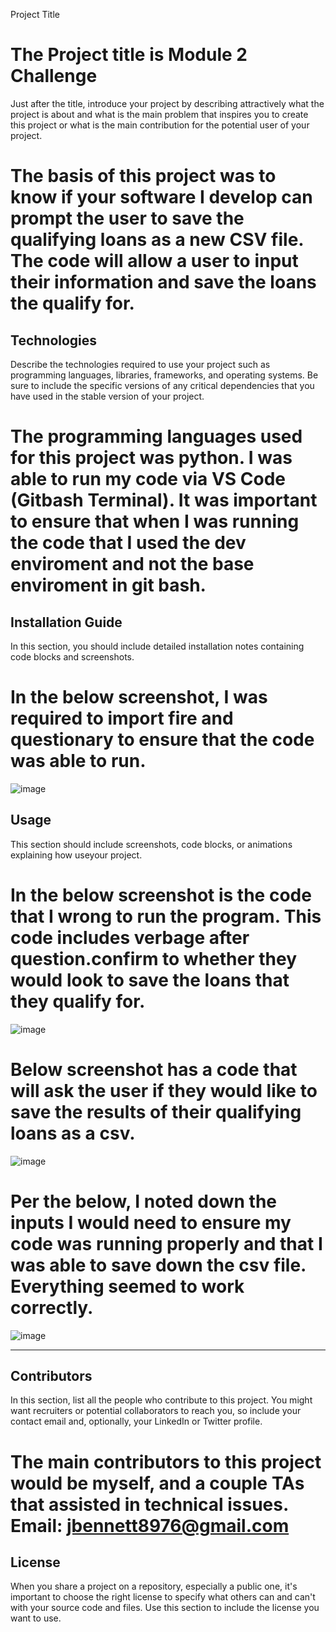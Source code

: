  Project Title

# The Project title is Module 2 Challenge

Just after the title, introduce your project by describing attractively what the project is about and what is the main problem that inspires you to create this project or what is the main contribution for the potential user of your project.

# The basis of this project was to know if your software I develop can prompt the user to save the qualifying loans as a new CSV file. The code will allow a user to input their information and save the loans the qualify for. 

## Technologies

Describe the technologies required to use your project such as programming languages, libraries, frameworks, and operating systems. Be sure to include the specific versions of any critical dependencies that you have used in the stable version of your project.

# The programming languages used for this project was python. I was able to run my code via VS Code (Gitbash Terminal). It was important to ensure that when I was running the code that I used the dev enviroment and not the base enviroment in git bash. 



## Installation Guide

In this section, you should include detailed installation notes containing code blocks and screenshots.

# In the below screenshot, I was required to import fire and questionary to ensure that the code was able to run. 

![image](https://user-images.githubusercontent.com/86637747/135775451-94994ba7-ec24-4948-be72-2d53df3d9d1d.png)


## Usage

This section should include screenshots, code blocks, or animations explaining how useyour project.

# In the below screenshot is the code that I wrong to run the program. This code includes verbage after question.confirm to whether they would look to save the loans that they qualify for.
![image](https://user-images.githubusercontent.com/86637747/135764088-ad862f0d-4098-469e-9edf-3689a17235ad.png)
# Below screenshot has a code that will ask the user if they would like to save the results of their qualifying loans as a csv. 
![image](https://user-images.githubusercontent.com/86637747/135764582-027eec57-2fb3-4899-8518-13fdfafb18db.png)


# Per the below, I noted down the inputs I would need to ensure my code was running properly and that I was able to save down the csv file. Everything seemed to work correctly. 
![image](https://user-images.githubusercontent.com/86637747/135775579-fb5c7b1c-afa6-4f24-9d57-a89646ac56ee.png)

---

## Contributors

In this section, list all the people who contribute to this project. You might want recruiters or potential collaborators to reach you, so include your contact email and, optionally, your LinkedIn or Twitter profile.

# The main contributors to this project would be myself, and a couple TAs that assisted in technical issues. Email: jbennett8976@gmail.com

## License

When you share a project on a repository, especially a public one, it's important to choose the right license to specify what others can and can't with your source code and files. Use this section to include the license you want to use.
